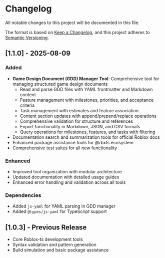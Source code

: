 # Changelog

All notable changes to this project will be documented in this file.

The format is based on [Keep a Changelog](https://keepachangelog.com/en/1.0.0/),
and this project adheres to [Semantic Versioning](https://semver.org/spec/v2.0.0.html).

## [1.1.0] - 2025-08-09

### Added
- **Game Design Document (GDD) Manager Tool**: Comprehensive tool for managing structured game design documents
  - Read and parse GDD files with YAML frontmatter and Markdown content
  - Feature management with milestones, priorities, and acceptance criteria
  - Task management with estimates and feature association
  - Content section updates with append/prepend/replace operations
  - Comprehensive validation for structure and references
  - Export functionality in Markdown, JSON, and CSV formats
  - Query operations for milestones, features, and tasks with filtering
- Documentation search and summarization tools for official Roblox docs
- Enhanced package assistance tools for @rbxts ecosystem
- Comprehensive test suites for all new functionality

### Enhanced
- Improved tool organization with modular architecture
- Updated documentation with detailed usage guides
- Enhanced error handling and validation across all tools

### Dependencies
- Added `js-yaml` for YAML parsing in GDD manager
- Added `@types/js-yaml` for TypeScript support

## [1.0.3] - Previous Release
- Core Roblox-ts development tools
- Syntax validation and pattern generation
- Build simulation and basic package assistance

